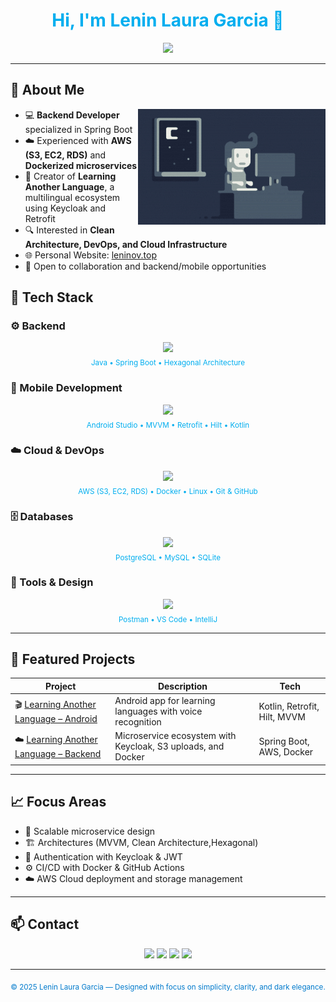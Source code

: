 <h1 align="center" style="color:#00AEEF;"><b>Hi, I'm Lenin Laura Garcia 👋</b></h1>

<p align="center">
  <img src="https://readme-typing-svg.herokuapp.com?font=Fira+Code&color=00AEEF&size=24&center=true&vCenter=true&width=600&lines=Backend+Developer;Spring+Boot+%7C+Kotlin+%7C+AWS;Building+Clean+%26+Scalable+Systems;Always+Learning+and+Improving">
</p>

---

## 🧭 About Me
<img alt="Night Coding" src="https://raw.githubusercontent.com/AVS1508/AVS1508/master/assets/Night-Coding.gif" align="right"/>

* 💻 **Backend  Developer** specialized in Spring Boot
* ☁️ Experienced with **AWS (S3, EC2, RDS)** and **Dockerized microservices**
* 📱 Creator of **Learning Another Language**, a multilingual ecosystem using Keycloak and Retrofit
* 🔍 Interested in **Clean Architecture, DevOps, and Cloud Infrastructure**
* 🌐 Personal Website: [leninov.top](https://leninov.top)
* 🤝 Open to collaboration and backend/mobile opportunities
## 🧰 Tech Stack

### ⚙️ Backend
<p align="center">
  <img src="https://skillicons.dev/icons?i=java,spring&perline=3"><br>
  <sub style="color:#00AEEF;">Java • Spring Boot • Hexagonal Architecture</sub>
</p>

### 📱 Mobile Development
<p align="center">
  <img src="https://skillicons.dev/icons?i=androidstudio,kotlin&perline=3"><br>
  <sub style="color:#00AEEF;">Android Studio • MVVM • Retrofit • Hilt • Kotlin</sub>
</p>

### ☁️ Cloud & DevOps
<p align="center">
  <img src="https://skillicons.dev/icons?i=aws,docker,linux,github,git&perline=5"><br>
  <sub style="color:#00AEEF;">AWS (S3, EC2, RDS) • Docker • Linux • Git & GitHub</sub>
</p>

### 🗄️ Databases
<p align="center">
  <img src="https://skillicons.dev/icons?i=postgres,mysql,sqlite&perline=3"><br>
  <sub style="color:#00AEEF;">PostgreSQL • MySQL • SQLite</sub>
</p>

### 🧩 Tools & Design
<p align="center">
  <img src="https://skillicons.dev/icons?i=postman,vscode,idea&perline=3"><br>
  <sub style="color:#00AEEF;">Postman • VS Code • IntelliJ</sub>
</p>

---


## 🚀 Featured Projects

| Project                                                                                                  | Description                                                  | Tech                         |
| -------------------------------------------------------------------------------------------------------- | ------------------------------------------------------------ | ---------------------------- |
| 🎬 [Learning Another Language – Android](https://github.com/Lenin-LG/learning-another-language-frontend) | Android app for learning languages with voice recognition    | Kotlin, Retrofit, Hilt, MVVM |
| ☁️ [Learning Another Language – Backend](https://github.com/Lenin-LG/learning-another-language-backend)  | Microservice ecosystem with Keycloak, S3 uploads, and Docker | Spring Boot, AWS, Docker     |

---

## 📈 Focus Areas

* 🧠 Scalable microservice design
* 🏗️ Architectures (MVVM, Clean Architecture,Hexagonal)
* 🔐 Authentication with Keycloak & JWT
* ⚙️ CI/CD with Docker & GitHub Actions
* ☁️ AWS Cloud deployment and storage management

---

## 📫 Contact

<p align="center">
  <a href="mailto:tuemail@gmail.com"><img src="https://img.shields.io/badge/Email-0A0A0A?style=for-the-badge&logo=gmail&logoColor=00AEEF"/></a>
  <a href="https://www.linkedin.com/in/lenin-lg"><img src="https://img.shields.io/badge/LinkedIn-0A0A0A?style=for-the-badge&logo=linkedin&logoColor=00AEEF"/></a>
  <a href="https://leninov.top"><img src="https://img.shields.io/badge/Portfolio-0A0A0A?style=for-the-badge&logo=firefox&logoColor=00AEEF"/></a>
  <a href="https://github.com/Lenin-LG"><img src="https://img.shields.io/badge/GitHub-0A0A0A?style=for-the-badge&logo=github&logoColor=00AEEF"/></a>
</p>

---

<p align="center" style="color:#007ACC;">
  <sub>© 2025 Lenin Laura Garcia — Designed with focus on simplicity, clarity, and dark elegance.</sub>
</p>


